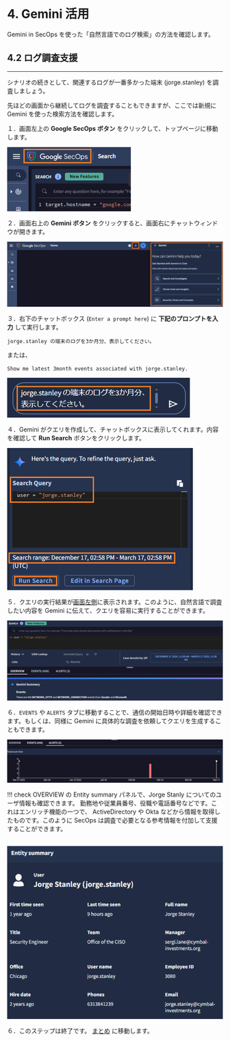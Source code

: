 # 4. Gemini 活用

Gemini in SecOps を使った「自然言語でのログ検索」の方法を確認します。



##  4.2 ログ調査支援

---



シナリオの続きとして、関連するログが一番多かった端末 (jorge.stanley) を調査しましょう。

先ほどの画面から継続してログを調査することもできますが、ここでは新規に Gemini を使った検索方法を確認します。



１．画面左上の **Google SecOps ボタン** をクリックして、トップページに移動します。

![image-20250317225134672](images/image-20250317225134672.png)



２．画面右上の **Gemini ボタン** をクリックすると、画面右にチャットウィンドウが開きます。

![image-20250317225326018](images/image-20250317225326018.png)

３．右下のチャットボックス (`Enter a prompt here`) に **下記のプロンプトを入力** して実行します。

``` 
jorge.stanley の端末のログを3か月分、表示してください。
```

または、

```
Show me latest 3month events associated with jorge.stanley.
```

![image-20250317235803249](images/image-20250317235803249.png)

４．Gemini がクエリを作成して、チャットボックスに表示してくれます。内容を確認して **Run Search** ボタンをクリックします。

![image-20250318000035589](images/image-20250318000035589.png)



５．クエリの実行結果が<u>画面左側</u>に表示されます。このように、自然言語で調査したい内容を Gemini に伝えて、クエリを容易に実行することができます。

![image-20250318000243898](images/image-20250318000243898.png)



６．`EVENTS` や `ALERTS` タブに移動することで、通信の開始日時や詳細を確認できます。もしくは、同様に Gemini に具体的な調査を依頼してクエリを生成することもできます。

![image-20250318001232835](images/image-20250318001232835.png)



!!! check
    OVERVIEW の Entity summary パネルで、Jorge Stanly についてのユーザ情報も確認できます。 勤務地や従業員番号、役職や電話番号などです。これはエンリッチ機能の一つで、 ActiveDirectory や Okta などから情報を取得したものです。このように SecOps は調査で必要となる参考情報を付加して支援することができます。

​    ![image-20250318001150098](images/image-20250318001150098.png)



６．このステップは終了です。 [まとめ](../05-summary) に移動します。



